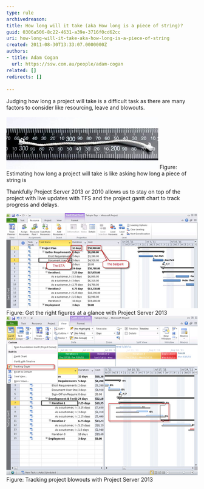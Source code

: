 ```yaml
---
type: rule
archivedreason: 
title: How long will it take (aka How long is a piece of string)?
guid: 0306a506-8c22-4631-a39e-3716f0cd62cc
uri: how-long-will-it-take-aka-how-long-is-a-piece-of-string
created: 2011-08-30T13:33:07.0000000Z
authors:
- title: Adam Cogan
  url: https://ssw.com.au/people/adam-cogan
related: []
redirects: []

---
```



Judging how long a project will take is a difficult task as there are many factors to consider like resourcing, leave and blowouts.
<br><excerpt class='endintro'></excerpt><br>
<img class="ms-rteCustom-ImageArea" alt="Estimating how long a project will take is like asking how long a piece of string is" src="how-long-1.jpg" /> 
<span class="ms-rteCustom-FigureNormal">Figure: Estimating how long a project will take is like asking how long a piece of string is</span>
<p>Thankfully Project Server 2013 or 2010 allows us to stay on top of the project with live updates with TFS and the project gantt chart to track progress and delays.</p>
<img class="ms-rteCustom-ImageArea" alt="Get the right figures at a glance with Project Server 2010" src="how-long-2.jpg" /> 
<span class="ms-rteCustom-FigureNormal">Figure: Get the right figures at a glance with Project Server 2013</span>
<img class="ms-rteCustom-ImageArea" alt="Tracking project blowouts with Project Server 2010" src="how-long-3.jpg" /> 
<span class="ms-rteCustom-FigureNormal">Figure: Tracking project blowouts with Project Server 2013</span>


